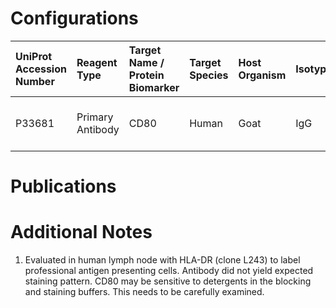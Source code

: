 # Configurations

| UniProt Accession Number   | Reagent Type     | Target Name / Protein Biomarker   | Target Species   | Host Organism   | Isotype   | Clonality   | Vendor      | Catalog Number   | Conjugate    | RRID      | Availability   | Method                 | Tissue Preservation               | Target Tissue   | Tissue State   | Detergent         | Antigen Retrieval Conditions   | Dye Inactivation Conditions   | Recommend   | Agree               | Disagree   | Contributor         | Notes       |
|:---------------------------|:-----------------|:----------------------------------|:-----------------|:----------------|:----------|:------------|:------------|:-----------------|:-------------|:----------|:---------------|:-----------------------|:----------------------------------|:----------------|:---------------|:------------------|:-------------------------------|:------------------------------|:------------|:--------------------|:-----------|:--------------------|:------------|
| P33681                     | Primary Antibody | CD80                              | Human            | Goat            | IgG       | Polyclonal  | R&D Systems | AF140            | Unconjugated | AB_354778 | Stock          | Multiplexed 2D Imaging | 1:4 Cytofix/Cytoperm Fixed Frozen | Lymph Node      | NA             | 0.3% Triton-X-100 | NA                             | NA                            | No          | 0000-0003-4379-8967 | NA         | 0000-0003-4379-8967 | [1](#notes) |

# Publications



# Additional Notes

<a name="notes"></a>
1. Evaluated in human lymph node with HLA-DR (clone L243) to label professional antigen presenting cells. Antibody did not yield expected staining pattern. CD80 may be sensitive to detergents in the blocking and staining buffers. This needs to be carefully examined.

